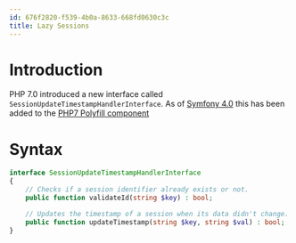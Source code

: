 ```yaml
---
id: 676f2820-f539-4b0a-8633-668fd0630c3c
title: Lazy Sessions
---
```


# Introduction

PHP 7.0 introduced a new interface called
`SessionUpdateTimestampHandlerInterface`. As of [Symfony
4.0](20201109140137-symfony_4_0) this has been added to the [PHP7
Polyfill component](20201109151215-symfony_php7_polyfill_component)

# Syntax

``` php
interface SessionUpdateTimestampHandlerInterface
{
    // Checks if a session identifier already exists or not.
    public function validateId(string $key) : bool;

    // Updates the timestamp of a session when its data didn't change.
    public function updateTimestamp(string $key, string $val) : bool;
}
```
